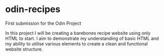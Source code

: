 # odin-recipes
First submission for the Odin Project

In this project I will be creating a barebones recipe website using only HTML to start. I aim to demonstrate my understanding of basic HTML and my ability to utilise various elements to create a clean and functional website structure.